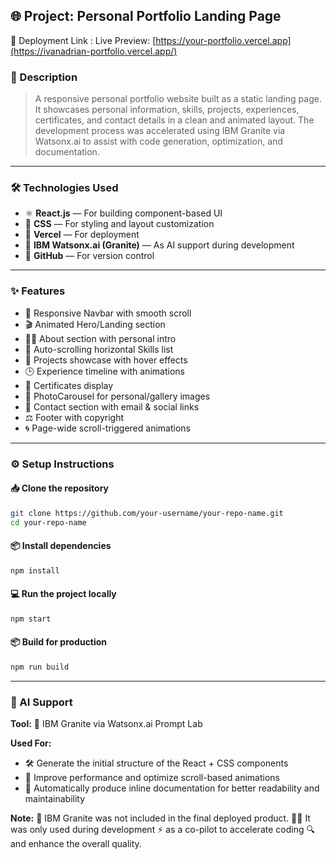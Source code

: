 ## **🌐 Project: Personal Portfolio Landing Page**

🔗 Deployment Link : Live Preview: [https://your-portfolio.vercel.app](https://ivanadrian-portfolio.vercel.app/)

### **📝 Description**
> A responsive personal portfolio website built as a static landing page.
> It showcases personal information, skills, projects, experiences, certificates,
> and contact details in a clean and animated layout.
> The development process was accelerated using IBM Granite via Watsonx.ai
> to assist with code generation, optimization, and documentation.

---

### **🛠️ Technologies Used**
* ⚛️ **React.js** — For building component-based UI
* 🎨 **CSS** — For styling and layout customization
* 🚀 **Vercel** — For deployment
* 🤖 **IBM Watsonx.ai (Granite)** — As AI support during development
* 🔧 **GitHub** — For version control

---

### **✨ Features**
* 📌 Responsive Navbar with smooth scroll
* 🎬 Animated Hero/Landing section
* 🙋‍♂️ About section with personal intro
* 🧠 Auto-scrolling horizontal Skills list
* 💼 Projects showcase with hover effects
* 🕒 Experience timeline with animations
* 📜 Certificates display
* 📸 PhotoCarousel for personal/gallery images
* 📮 Contact section with email & social links
* ⚖️ Footer with copyright
* 🌀 Page-wide scroll-triggered animations

---

### **⚙️ Setup Instructions**
#### 📥 **Clone the repository**
```bash
git clone https://github.com/your-username/your-repo-name.git
cd your-repo-name
```

#### 📦 **Install dependencies**
```bash
npm install
```

#### 💻 **Run the project locally**
```bash
npm start
```

#### 📦 **Build for production**
```bash
npm run build
```

---

### **🤖 AI Support**
**Tool:** 🧠 IBM Granite via Watsonx.ai Prompt Lab

**Used For:**
* 🛠️ Generate the initial structure of the React + CSS components
* 🚀 Improve performance and optimize scroll-based animations
* 📝 Automatically produce inline documentation for better readability and maintainability

**Note:**
🧪 IBM Granite was not included in the final deployed product.
👨‍💻 It was only used during development
⚡ as a co-pilot to accelerate coding
🔍 and enhance the overall quality.
